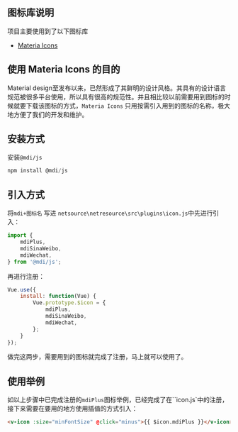 ## 图标库说明

项目主要使用到了以下图标库

- [Materia Icons](https://materialdesignicons.com/)

## 使用 Materia Icons 的目的

Material design至发布以来，已然形成了其鲜明的设计风格。其具有的设计语言规范被很多平台使用，所以具有很高的规范性。并且相比较以前需要用到图标的时候就要下载该图标的方式，`Materia Icons`
只用按需引入用到的图标的名称，极大地方便了我们的开发和维护。

## 安装方式

安装`@mdi/js`

```js
npm install @mdi/js
```

## 引入方式

将`mdi+图标名` 写进 `netsource\netresource\src\plugins\icon.js`中先进行引入：

```js
import {
    mdiPlus,
    mdiSinaWeibo,
    mdiWechat,
} from '@mdi/js';
```
再进行注册：

```js
Vue.use({
    install: function(Vue) {
        Vue.prototype.$icon = {
            mdiPlus,
            mdiSinaWeibo,
            mdiWechat,
        };
    }
});
```
做完这两步，需要用到的图标就完成了注册，马上就可以使用了。

## 使用举例

如以上步骤中已完成注册的`mdiPlus`图标举例，已经完成了在``icon.js`中的注册，接下来需要在要用的地方使用插值的方式引入：

```html
<v-icon :size="minFontSize" @click="minus">{{ $icon.mdiPlus }}</v-icon>
```
